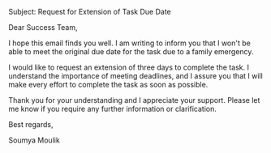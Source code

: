 Subject: Request for Extension of Task Due Date

Dear Success Team,

I hope this email finds you well. I am writing to inform you that I won't be able to meet the original due date for the task due to a family emergency.

I would like to request an extension of three days to complete the task. I understand the importance of meeting deadlines, and I assure you that I will make every effort to complete the task as soon as possible.

Thank you for your understanding and I appreciate your support. Please let me know if you require any further information or clarification.

Best regards,

Soumya Moulik
